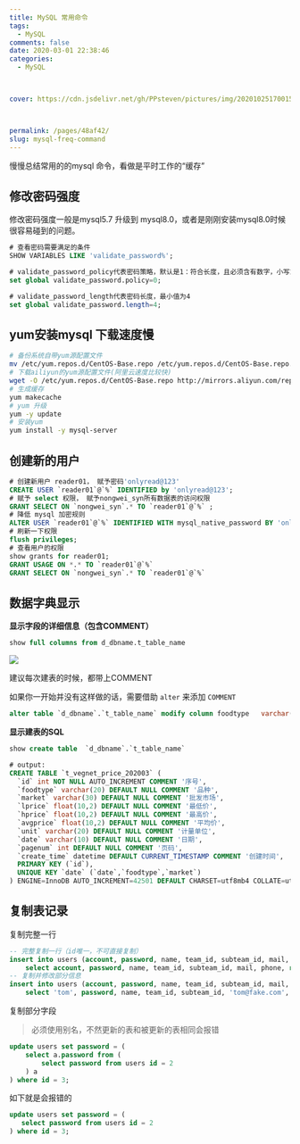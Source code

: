 ```yaml
---
title: MySQL 常用命令
tags: 
  - MySQL
comments: false
date: 2020-03-01 22:38:46
categories: 
  - MySQL



cover: https://cdn.jsdelivr.net/gh/PPsteven/pictures/img/20201025170015.png



permalink: /pages/48af42/
slug: mysql-freq-command
---
```


慢慢总结常用的的mysql 命令，看做是平时工作的“缓存”

<!--more-->

## 修改密码强度

修改密码强度一般是mysql5.7 升级到 mysql8.0，或者是刚刚安装mysql8.0时候很容易碰到的问题。

```sql
# 查看密码需要满足的条件
SHOW VARIABLES LIKE 'validate_password%'; 

# validate_password_policy代表密码策略，默认是1：符合长度，且必须含有数字，小写或大写字母，特殊字符。设置为0判断密码的标准就基于密码的长度了。一定要先修改两个参数再修改密码
set global validate_password.policy=0;

# validate_password_length代表密码长度，最小值为4
set global validate_password.length=4; 
```



## yum安装mysql 下载速度慢

```bash
# 备份系统自带yum源配置文件
mv /etc/yum.repos.d/CentOS-Base.repo /etc/yum.repos.d/CentOS-Base.repo.backup
# 下载ailiyun的yum源配置文件(阿里云速度比较快)
wget -O /etc/yum.repos.d/CentOS-Base.repo http://mirrors.aliyun.com/repo/Centos-7.repo
# 生成缓存
yum makecache
# yum 升级
yum -y update
# 安装yum
yum install -y mysql-server
```



## 创建新的用户

```sql
# 创建新用户 reader01， 赋予密码'onlyread@123'
CREATE USER `reader01`@`%` IDENTIFIED by 'onlyread@123';
# 赋予 select 权限， 赋予nongwei_syn所有数据表的访问权限
GRANT SELECT ON `nongwei_syn`.* TO `reader01`@`%` ;
# 降低 mysql 加密规则
ALTER USER `reader01`@`%` IDENTIFIED WITH mysql_native_password BY 'onlyread@123';
# 刷新一下权限
flush privileges;
# 查看用户的权限
show grants for reader01;
GRANT USAGE ON *.* TO `reader01`@`%`
GRANT SELECT ON `nongwei_syn`.* TO `reader01`@`%`
```



## 数据字典显示

**显示字段的详细信息（包含COMMENT）**

```sql
show full columns from d_dbname.t_table_name
```

![](https://cdn.jsdelivr.net/gh/PPsteven/pictures/img/20200322184343.png)

建议每次建表的时候，都带上COMMENT

如果你一开始并没有这样做的话，需要借助 `alter` 来添加 `COMMENT`

```sql
alter table `d_dbname`.`t_table_name` modify column foodtype   varchar(20)                              COMMENT '品种';
```

**显示建表的SQL**

```sql
show create table  `d_dbname`.`t_table_name`

# output:
CREATE TABLE `t_vegnet_price_202003` (
  `id` int NOT NULL AUTO_INCREMENT COMMENT '序号',
  `foodtype` varchar(20) DEFAULT NULL COMMENT '品种',
  `market` varchar(30) DEFAULT NULL COMMENT '批发市场',
  `lprice` float(10,2) DEFAULT NULL COMMENT '最低价',
  `hprice` float(10,2) DEFAULT NULL COMMENT '最高价',
  `avgprice` float(10,2) DEFAULT NULL COMMENT '平均价',
  `unit` varchar(20) DEFAULT NULL COMMENT '计量单位',
  `date` varchar(10) DEFAULT NULL COMMENT '日期',
  `pagenum` int DEFAULT NULL COMMENT '页码',
  `create_time` datetime DEFAULT CURRENT_TIMESTAMP COMMENT '创建时间',
  PRIMARY KEY (`id`),
  UNIQUE KEY `date` (`date`,`foodtype`,`market`)
) ENGINE=InnoDB AUTO_INCREMENT=42501 DEFAULT CHARSET=utf8mb4 COLLATE=utf8mb4_0900_ai_ci
```



## 复制表记录

复制完整一行

```sql
-- 完整复制一行（id唯一，不可直接复制）
insert into users (account, password, name, team_id, subteam_id, mail, phone, role, role_level, status)
	select account, password, name, team_id, subteam_id, mail, phone, role, role_level, status from users where id = 90;
-- 复制并修改部分信息
insert into users (account, password, name, team_id, subteam_id, mail, phone, role, role_level, status)
	select 'tom', password, name, team_id, subteam_id, 'tom@fake.com', 13877777777, role, 2, status from users where id = 90;

```

复制部分字段

> 必须使用别名，不然更新的表和被更新的表相同会报错

```sql
update users set password = (
    select a.password from (
    	select password from users id = 2
    ) a
) where id = 3;
```

如下就是会报错的

```sql
update users set password = (
   select password from users id = 2
) where id = 3;
```

